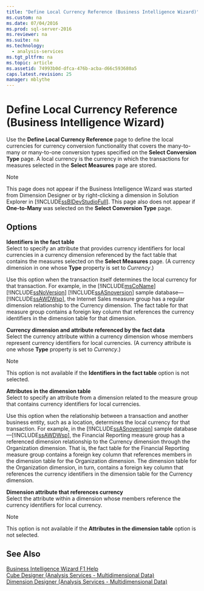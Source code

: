 ```yaml
---
title: "Define Local Currency Reference (Business Intelligence Wizard)"
ms.custom: na
ms.date: 07/04/2016
ms.prod: sql-server-2016
ms.reviewer: na
ms.suite: na
ms.technology: 
  - analysis-services
ms.tgt_pltfrm: na
ms.topic: article
ms.assetid: 74993b0d-dfca-476b-acba-d66c593680a5
caps.latest.revision: 25
manager: mblythe
---
```

# Define Local Currency Reference (Business Intelligence Wizard)
Use the **Define Local Currency Reference** page to define the local currencies for currency conversion functionality that covers the many-to-many or many-to-one conversion types specified on the **Select Conversion Type** page. A local currency is the currency in which the transactions for measures selected in the **Select Measures** page are stored.  
  
> [!NOTE]  
>  This page does not appear if the Business Intelligence Wizard was started from Dimension Designer or by right-clicking a dimension in Solution Explorer in [!INCLUDE[ssBIDevStudioFull](../../Topics/TopicNameContainA/includes/ssBIDevStudioFull_md.md)]. This page also does not appear if **One-to-Many** was selected on the **Select Conversion Type** page.  
  
## Options  
 **Identifiers in the fact table**  
 Select to specify an attribute that provides currency identifiers for local currencies in a currency dimension referenced by the fact table that contains the measures selected on the **Select Measures** page. (A currency dimension in one whose **Type** property is set to *Currency*.)  
  
 Use this option when the transaction itself determines the local currency for that transaction. For example, in the [!INCLUDE[msCoName](../../Topics/TopicNameContainA/includes/msCoName_md.md)] [!INCLUDE[ssNoVersion](../../Topics/TopicNameContainA/includes/ssNoVersion_md.md)] [!INCLUDE[ssASnoversion](../../Topics/TopicNameContainA/includes/ssASnoversion_md.md)] sample database—[!INCLUDE[ssAWDWsp](../../Topics/TopicNameNotContainA/includes/ssAWDWsp_md.md)], the Internet Sales measure group has a regular dimension relationship to the Currency dimension. The fact table for that measure group contains a foreign key column that references the currency identifiers in the dimension table for that dimension.  
  
 **Currency dimension and attribute referenced by the fact data**  
 Select the currency attribute within a currency dimension whose members represent currency identifiers for local currencies. (A currency attribute is one whose **Type** property is set to *Currency*.)  
  
> [!NOTE]  
>  This option is not available if the **Identifiers in the fact table** option is not selected.  
  
 **Attributes in the dimension table**  
 Select to specify an attribute from a dimension related to the measure group that contains currency identifiers for local currencies.  
  
 Use this option when the relationship between a transaction and another business entity, such as a location, determines the local currency for that transaction. For example, in the [!INCLUDE[ssASnoversion](../../Topics/TopicNameContainA/includes/ssASnoversion_md.md)] sample database—[!INCLUDE[ssAWDWsp](../../Topics/TopicNameNotContainA/includes/ssAWDWsp_md.md)], the Financial Reporting measure group has a referenced dimension relationship to the Currency dimension through the Organization dimension. That is, the fact table for the Financial Reporting measure group contains a foreign key column that references members in the dimension table for the Organization dimension. The dimension table for the Organization dimension, in turn, contains a foreign key column that references the currency identifiers in the dimension table for the Currency dimension.  
  
 **Dimension attribute that references currency**  
 Select the attribute within a dimension whose members reference the currency identifiers for local currency.  
  
> [!NOTE]  
>  This option is not available if the **Attributes in the dimension table** option is not selected.  
  
## See Also  
 [Business Intelligence Wizard F1 Help](../../Topics/TopicNameNotContainA/Business-Intelligence-Wizard-F1-Help.md)   
 [Cube Designer (Analysis Services - Multidimensional Data)](../../Topics/TopicNameNotContainA/Cube-Designer--Analysis-Services---Multidimensional-Data-.md)   
 [Dimension Designer (Analysis Services - Multidimensional Data)](../../Topics/TopicNameNotContainA/Dimension-Designer--Analysis-Services---Multidimensional-Data-.md)